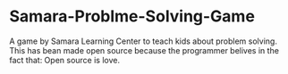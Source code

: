 # Samara-Problme-Solving-Game
A game by Samara Learning Center to teach kids about problem solving. This has bean made open source because the programmer belives in the fact that: Open source is love.
